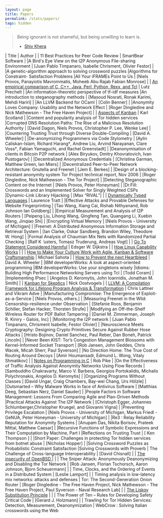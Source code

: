 ```yaml
---
layout: page
title: Papers
permalink: /stats/papers/
tags: hidden
---
```

> Being ignorant is not shameful, but being unwilling to learn is.
> - [Shiv Khera](https://en.wikipedia.org/wiki/Shiv_Khera)

| Title        | Author           |
| 11 Best Practices for Peer Code Review | SmartBear Software |
|A Bird's Eye View on the I2P Anonymous File-sharing Environment | \[Juan Pablo Timpanaro, Isabelle Chrisment, Olivier Festor\] |
|A genetic-algorithm approach to solving crossword puzzles
|Algorithms for Constraint- Satisfaction Problems
|All Your iFRAMEs Point to Us | \[Niels Provos, Panayiotis Mavrommatis, Moheeb Abu Rajab Fabian Monrose\] |
| [An empirical comparison of C, C++, Java, Perl, Python, Rexx, and Tcl](http://page.mi.fu-berlin.de/prechelt/Biblio/jccpprt_computer2000.pdf) | Lutz Prechelt |
|An information-theoretic perspective of tf–idf measures
|An introduction to steganography methods | \[Masoud Nosrati, Ronak Karimi, Mehdi Hariri\] |
|An LLVM Backend for OCaml | \[Colin Benner\] |
|Anonymity Loves Company: Usability and the Network Effect | \[Roger Dingledine and Nick Mathewson - The Free Haven Project\] |
| [Aspects of Kanban](http://www.methodsandtools.com/archive/archive.php?id=104) | Karl Scotland |
|Content and popularity analysis of Tor hidden services
|Corrupted DNS Resolution Paths: The Rise of a Malicious Resolution Authority | \[David Dagon, Niels Provos, Christopher P. Lee, Wenke Lee\] |
|Countering Trusting Trust through Diverse Double-Compiling | \[David A. Wheeler\] |
|De-anonymizing Programmers via Code Stylometry | \[Aylin Caliskan-Islam, Richard Harang†, Andrew Liu, Arvind Narayanan, Clare Voss†, Fabian Yamaguchi, and Rachel Greenstadt\] |
|Deanonymisation of clients in Bitcoin P2P network | \[Alex Biryukov, Dmitry Khovratovich, Ivan Pustogarov\] |
|Decentralized Anonymous Credentials | \[Christina Garman, Matthew Green, Ian Miers\] |
|Decentralized Peer-to-Peer Network Architecture: Gnutella and Freenet | \[Jem E. Berkes\] |
|Design of a blocking-resistant anonymity system Tor Project technical report, Nov 2006 | \[Roger Dingledine, Nick Mathewson - The Tor Project\] |
|Detecting Steganographic Content on the Internet | \[Niels Provos, Peter Honeyman\] |
|Dr.Fill: Crosswords and an Implemented Solver for Singly Weighted CSPs
|Dynamic-Link Library Hijacking | \[Max “RIVAL”\] |
| [Dynamically Typed Languages](http://tratt.net/laurie/research/pubs/html/tratt__dynamically_typed_languages/) | Laurence Tratt |
|Effective Attacks and Provable Defenses for Website Fingerprinting | \[Tao Wang, Xiang Cai, Rishab Nithyanand, Rob Johnson Ian Goldberg\] |
|Empirical Measurement and Analysis of I2P Routers | \[Peipeng Liu, Lihong Wang, Qingfeng Tan, Quangang Li, Xuebin Wang, Jinqiao Shi\] |
|Encrypting Virtual Memory | \[Niels Provos - University of Michigan\] |
|Freenet: A Distributed Anonymous Information Storage and Retrieval System | \[Ian Clarke, Oskar Sandberg, Brandon Wiley, Theodore W. Hong\] |
|Formal Analysis of Chaumian Mix Nets with Randomized Partial Checking | \[Ralf K ̈ usters, Tomasz Truderung, Andreas Vogt\] |
| [Go To Statement Considered Harmful](http://www.u.arizona.edu/~rubinson/copyright_violations/Go_To_Considered_Harmful.html) | Edsger W. Dijkstra |
| [How Linux Capability Works](http://www.cis.syr.edu/~wedu/seed/Labs/Documentation/Linux/How_Linux_Capability_Works.pdf) | |
| [How to Make Your Culture Work with Agile, Kanban & Software Craftsmanship](http://www.methodsandtools.com/archive/agileculture.php) | Michael Sahota |
| [How to Prevent the next Heartbleed](http://www.dwheeler.com/essays/heartbleed.html) | David A. Wheeler | 
|IBM developerWorks: A look at aspect-oriented programming
|IBM developerWorks: Use your singletons wisely
|Idioms: Building High Performance Networking Servers using Tcl | \[Todd Coram\] |
|Implementing IPsec | \[Angelos D. Keromytis, John Ioannidis, Jonathan M. Smith\] |
| [Kanban for Skeptics](http://www.methodsandtools.com/archive/kanbanskeptics.php) | Nick Oostvogels |
| [LLVM: A Compilation Framework for Lifelong Program Analysis & Transformation](http://llvm.org/pubs/2004-01-30-CGO-LLVM.html) |  Chris Lattner and Vikram Adve  |
|Manufacturing Compromise: The Emergence of Exploit-as-a-Service | \[Niels Provos, others.\] |
|Measuring Freenet in the Wild: Censorship-resilience under Observation | \[Stefanie Roos, Benjamin Schiller, Stefan Hacker, Thorsten Strufe\] |
|Modifying an Off-the-Shelf Wireless Router for PDF Ballot Tampering | \[Daniel M. Zimmerman, Joseph R. Kiniry - Galois, Inc\] |
|Monitoring the I2P network | \[Juan Pablo Timpanaro, Chrisment Isabelle, Festor Olivier\] |
|Neuroscience Meets Cryptography: Designing Crypto Primitives Secure Against Rubber Hose Attacks | \[Hristo Bojinov, Daniel Sanchez, Paul Reber, Dan Boneh, Patrick Lincoln\] |
|Never Been KIST: Tor’s Congestion Management Blossoms with Kernel-Informed Socket Transport | \[Rob Jansen,  John Geddes, Chris Wacek, Micah Sherr, Paul Syverson\] |
|No Direction Home: The True Cost of Routing Around Decoys | \[Amir Houmansadr, Edmund L. Wong, Vitaly Shmatikov\] |
| [Notes on Programming in C](http://www.lysator.liu.se/c/pikestyle.html) | Rob Pike |
|On the Effectiveness of Traffic Analysis Against Anonymity Networks Using Flow Records | \[Sambuddho Chakravarty,  Marco V. Barbera, Georgios Portokalidis, Michalis Polychronakis, Angelos D. Keromytis\] |
|Organizing Programs Without Classes | \[David Ungar, Craig Chambers, Bay-wei Chang, Urs Hölzle\] |
|Outsmarted – Why Malware Works in face of Antivirus Software | \[Matthias Deeg, Sebastian Nerz, Daniel Sauder\] |
|People Factors in Software Management: Lessons From Comparing Agile and Plan-Driven Methods
|Practical Attacks Against The I2P Network | \[Christoph Egger, Johannes Schlumberger,Christopher Kruegel, and Giovanni Vigna\] |
|Preventing Privilege Escalation | \[Niels Provos - University of Michigan, Markus Friedl - GeNUA, Peter Honeyman - University of Michigan\] |
|Re3 : Relay Reliability Reputation for Anonymity Systems | \[Anupam Das, Nikita Borisov, Prateek Mittal, Matthew Caesar\] |
|Recursive Functions of Symbolic Expressions and Their Computation by Machine, Part I
|Reflections on Trusting Trust | \[ Ken Thompson \] |
|Short Paper: Challenges in protecting Tor hidden services from botnet abuse | \[Nicholas Hopper\] |
|Solving Crossword Puzzles as Probabilistic Constraint Satisfaction
|Solving Crosswords with Proverb
| The Challenge of Cross-language Interoperability | \[David Chisnall\] |
| [The insecurity of OpenBSD ](https://allthatiswrong.wordpress.com/2010/01/20/the-insecurity-of-openbsd/) | |
| The Sniper Attack: Anonymously Deanonymizing and Disabling the Tor Network | \[Rob Jansen, Florian Tschorsch, Aaron Johnson, Bjorn Scheuermann\] |
| Time, Clocks, and the Ordering of Events in a Distributed System | \[Leslie Lamport\] |
| Timing analysis in low-latency mix networks: attacks and defenses
| Tor: The Second-Generation Onion Router | \[Roger Dingledine - The Free Haven Project, Nick Mathewson - The Free Haven Project, Paul Syverson - Naval Research Lab\] |
| [The Liskov Substitution Principle](http://www.objectmentor.com/resources/articles/lsp.pdf) | |
| The Power of Ten – Rules for Developing Safety Critical Code | \[Gerard J. Holzmann\] |
| Trawling for Tor Hidden Services: Detection, Measurement, Deanonymization
| WebCrow : Solving Italian crosswords using the Web
